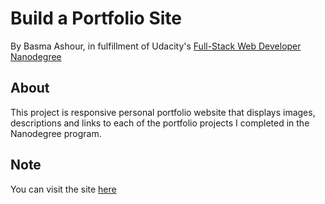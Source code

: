 # Build a Portfolio Site

By Basma Ashour, in fulfillment of Udacity's [Full-Stack Web Developer Nanodegree](https://www.udacity.com/course/nd004)

## About
This project is responsive personal portfolio  website that displays images, descriptions and links to each of the portfolio 
projects I completed in the Nanodegree program.


## Note
You can visit the site  [here](https://basmaashouur.github.io/project2-udacity/)
